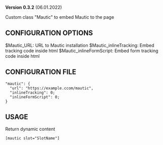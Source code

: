 **Version 0.3.2** (06.01.2022)

Custom class "Mautic" to embed Mautic to the page

## CONFIGURATION OPTIONS
$Mautic_URL: URL to Mautic installation
$Mautic_inlineTracking: Embed tracking code inside html
$Mautic_inlineFormScript: Embed form tracking code inside html

## CONFIGURATION FILE
```
"mautic": {
  "url": "https://example.ccom/mautic",
  "inlineTracking": 0;
  "inlineFormScript": 0;
}
```

## USAGE
Return dynamic content
```
[mautic slot="SlotName"]
```
